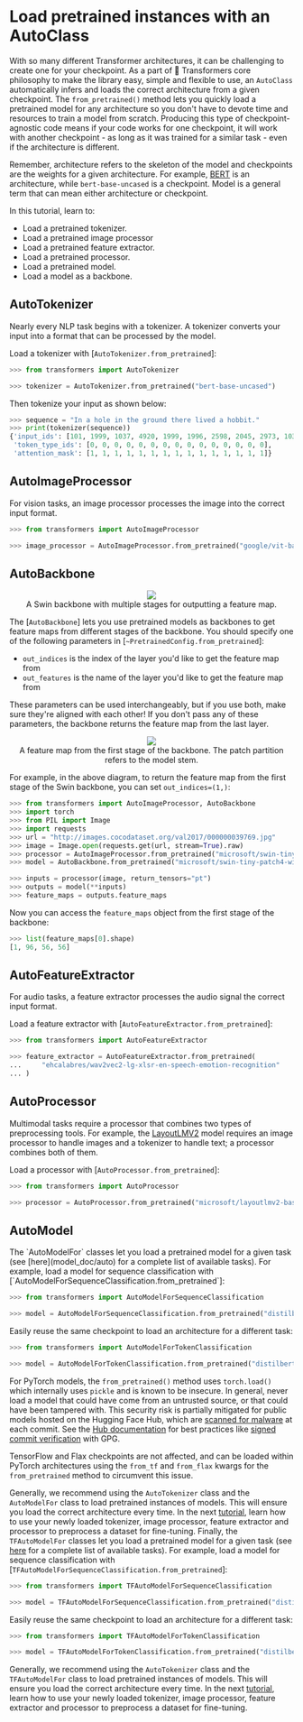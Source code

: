 <!--Copyright 2022 The HuggingFace Team. All rights reserved.

Licensed under the Apache License, Version 2.0 (the "License"); you may not use this file except in compliance with
the License. You may obtain a copy of the License at

http://www.apache.org/licenses/LICENSE-2.0

Unless required by applicable law or agreed to in writing, software distributed under the License is distributed on
an "AS IS" BASIS, WITHOUT WARRANTIES OR CONDITIONS OF ANY KIND, either express or implied. See the License for the
specific language governing permissions and limitations under the License.

⚠️ Note that this file is in Markdown but contain specific syntax for our doc-builder (similar to MDX) that may not be
rendered properly in your Markdown viewer.

-->

# Load pretrained instances with an AutoClass

With so many different Transformer architectures, it can be challenging to create one for your checkpoint. As a part of 🤗 Transformers core philosophy to make the library easy, simple and flexible to use, an `AutoClass` automatically infers and loads the correct architecture from a given checkpoint. The `from_pretrained()` method lets you quickly load a pretrained model for any architecture so you don't have to devote time and resources to train a model from scratch. Producing this type of checkpoint-agnostic code means if your code works for one checkpoint, it will work with another checkpoint - as long as it was trained for a similar task - even if the architecture is different.

<Tip>

Remember, architecture refers to the skeleton of the model and checkpoints are the weights for a given architecture. For example, [BERT](https://huggingface.co/bert-base-uncased) is an architecture, while `bert-base-uncased` is a checkpoint. Model is a general term that can mean either architecture or checkpoint.

</Tip>

In this tutorial, learn to:

* Load a pretrained tokenizer.
* Load a pretrained image processor
* Load a pretrained feature extractor.
* Load a pretrained processor.
* Load a pretrained model.
* Load a model as a backbone.

## AutoTokenizer

Nearly every NLP task begins with a tokenizer. A tokenizer converts your input into a format that can be processed by the model.

Load a tokenizer with [`AutoTokenizer.from_pretrained`]:

```py
>>> from transformers import AutoTokenizer

>>> tokenizer = AutoTokenizer.from_pretrained("bert-base-uncased")
```

Then tokenize your input as shown below:

```py
>>> sequence = "In a hole in the ground there lived a hobbit."
>>> print(tokenizer(sequence))
{'input_ids': [101, 1999, 1037, 4920, 1999, 1996, 2598, 2045, 2973, 1037, 7570, 10322, 4183, 1012, 102], 
 'token_type_ids': [0, 0, 0, 0, 0, 0, 0, 0, 0, 0, 0, 0, 0, 0, 0], 
 'attention_mask': [1, 1, 1, 1, 1, 1, 1, 1, 1, 1, 1, 1, 1, 1, 1]}
```

## AutoImageProcessor

For vision tasks, an image processor processes the image into the correct input format.

```py
>>> from transformers import AutoImageProcessor

>>> image_processor = AutoImageProcessor.from_pretrained("google/vit-base-patch16-224")
```

## AutoBackbone

<div style="text-align: center">
    <img src="https://huggingface.co/datasets/huggingface/documentation-images/resolve/main/transformers/Swin%20Stages.png">
    <figcaption class="mt-2 text-center text-sm text-gray-500">A Swin backbone with multiple stages for outputting a feature map.</figcaption>
</div>

The [`AutoBackbone`] lets you use pretrained models as backbones to get feature maps from different stages of the backbone. You should specify one of the following parameters in [`~PretrainedConfig.from_pretrained`]:

* `out_indices` is the index of the layer you'd like to get the feature map from
* `out_features` is the name of the layer you'd like to get the feature map from

These parameters can be used interchangeably, but if you use both, make sure they're aligned with each other! If you don't pass any of these parameters, the backbone returns the feature map from the last layer.

<div style="text-align: center">
    <img src="https://huggingface.co/datasets/huggingface/documentation-images/resolve/main/transformers/Swin%20Stage%201.png">
    <figcaption class="mt-2 text-center text-sm text-gray-500">A feature map from the first stage of the backbone. The patch partition refers to the model stem.</figcaption>
</div>

For example, in the above diagram, to return the feature map from the first stage of the Swin backbone, you can set `out_indices=(1,)`:

```py
>>> from transformers import AutoImageProcessor, AutoBackbone
>>> import torch
>>> from PIL import Image
>>> import requests
>>> url = "http://images.cocodataset.org/val2017/000000039769.jpg"
>>> image = Image.open(requests.get(url, stream=True).raw)
>>> processor = AutoImageProcessor.from_pretrained("microsoft/swin-tiny-patch4-window7-224")
>>> model = AutoBackbone.from_pretrained("microsoft/swin-tiny-patch4-window7-224", out_indices=(1,))

>>> inputs = processor(image, return_tensors="pt")
>>> outputs = model(**inputs)
>>> feature_maps = outputs.feature_maps
```

Now you can access the `feature_maps` object from the first stage of the backbone:

```py
>>> list(feature_maps[0].shape)
[1, 96, 56, 56]
```

## AutoFeatureExtractor

For audio tasks, a feature extractor processes the audio signal the correct input format.

Load a feature extractor with [`AutoFeatureExtractor.from_pretrained`]:

```py
>>> from transformers import AutoFeatureExtractor

>>> feature_extractor = AutoFeatureExtractor.from_pretrained(
...     "ehcalabres/wav2vec2-lg-xlsr-en-speech-emotion-recognition"
... )
```

## AutoProcessor

Multimodal tasks require a processor that combines two types of preprocessing tools. For example, the [LayoutLMV2](model_doc/layoutlmv2) model requires an image processor to handle images and a tokenizer to handle text; a processor combines both of them.

Load a processor with [`AutoProcessor.from_pretrained`]:

```py
>>> from transformers import AutoProcessor

>>> processor = AutoProcessor.from_pretrained("microsoft/layoutlmv2-base-uncased")
```

## AutoModel

<frameworkcontent>
<pt>
The `AutoModelFor` classes let you load a pretrained model for a given task (see [here](model_doc/auto) for a complete list of available tasks). For example, load a model for sequence classification with [`AutoModelForSequenceClassification.from_pretrained`]:

```py
>>> from transformers import AutoModelForSequenceClassification

>>> model = AutoModelForSequenceClassification.from_pretrained("distilbert-base-uncased")
```

Easily reuse the same checkpoint to load an architecture for a different task:

```py
>>> from transformers import AutoModelForTokenClassification

>>> model = AutoModelForTokenClassification.from_pretrained("distilbert-base-uncased")
```

<Tip warning={true}>

For PyTorch models, the `from_pretrained()` method uses `torch.load()` which internally uses `pickle` and is known to be insecure. In general, never load a model that could have come from an untrusted source, or that could have been tampered with. This security risk is partially mitigated for public models hosted on the Hugging Face Hub, which are [scanned for malware](https://huggingface.co/docs/hub/security-malware) at each commit. See the [Hub documentation](https://huggingface.co/docs/hub/security) for best practices like [signed commit verification](https://huggingface.co/docs/hub/security-gpg#signing-commits-with-gpg) with GPG.

TensorFlow and Flax checkpoints are not affected, and can be loaded within PyTorch architectures using the `from_tf` and `from_flax` kwargs for the `from_pretrained` method to circumvent this issue.

</Tip>

Generally, we recommend using the `AutoTokenizer` class and the `AutoModelFor` class to load pretrained instances of models. This will ensure you load the correct architecture every time. In the next [tutorial](preprocessing), learn how to use your newly loaded tokenizer, image processor, feature extractor and processor to preprocess a dataset for fine-tuning.
</pt>
<tf>
Finally, the `TFAutoModelFor` classes let you load a pretrained model for a given task (see [here](model_doc/auto) for a complete list of available tasks). For example, load a model for sequence classification with [`TFAutoModelForSequenceClassification.from_pretrained`]:

```py
>>> from transformers import TFAutoModelForSequenceClassification

>>> model = TFAutoModelForSequenceClassification.from_pretrained("distilbert-base-uncased")
```

Easily reuse the same checkpoint to load an architecture for a different task:

```py
>>> from transformers import TFAutoModelForTokenClassification

>>> model = TFAutoModelForTokenClassification.from_pretrained("distilbert-base-uncased")
```

Generally, we recommend using the `AutoTokenizer` class and the `TFAutoModelFor` class to load pretrained instances of models. This will ensure you load the correct architecture every time. In the next [tutorial](preprocessing), learn how to use your newly loaded tokenizer, image processor, feature extractor and processor to preprocess a dataset for fine-tuning.
</tf>
</frameworkcontent>
